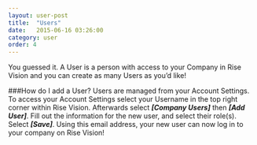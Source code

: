 ```yaml
---
layout: user-post
title:  "Users"
date:   2015-06-16 03:26:00
category: user
order: 4
---
```


You guessed it. A User is a person with access to your Company in Rise Vision and you can create as many Users as you’d like!

###How do I add a User?
Users are managed from your Account Settings. To access your Account Settings select your Username in the top right corner within Rise Vision. Afterwards select ***[Company Users]*** then ***[Add User]***. Fill out the information for the new user, and select their role(s). 
Select ***[Save]***. Using this email address, your new user can now log in to your company on Rise Vision!
